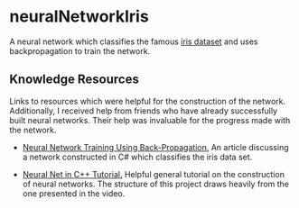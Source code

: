 # neuralNetworkIris
A neural network which classifies the famous [iris dataset](https://en.wikipedia.org/wiki/Iris_flower_data_set) and uses backpropagation to train the network.

## Knowledge Resources

Links to resources which were helpful for the construction of the network. Additionally, I received help from friends who have already successfully built neural networks. Their help was invaluable for the progress made with the network.

- [Neural Network Training Using Back-Propagation.](https://visualstudiomagazine.com/articles/2013/09/01/neural-network-training-using-back-propagation.aspx) An article discussing a network constructed in C# which classifies the iris data set.

- [Neural Net in C++ Tutorial.](https://vimeo.com/19569529) Helpful general tutorial on the construction of neural networks. The structure of this project draws heavily from the one presented in the video.
